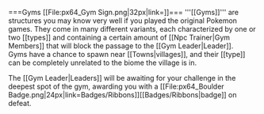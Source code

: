 ===Gyms [[File:px64_Gym Sign.png|32px|link=]]===
'''[[Gyms]]''' are structures you may know very well if you played the original Pokemon games. They come in many different variants, each characterized by one or two [[types]] and containing a certain amount of [[Npc Trainer|Gym Members]] that will block the passage to the [[Gym Leader|Leader]].<br>
Gyms have a chance to spawn near [[Towns|villages]], and their [[type]] can be completely unrelated to the biome the village is in.

The [[Gym Leader|Leaders]] will be awaiting for your challenge in the deepest spot of the gym, awarding you with a [[File:px64_Boulder Badge.png|24px|link=Badges/Ribbons]][[Badges/Ribbons|badge]] on defeat.
<div style="clear:both">
